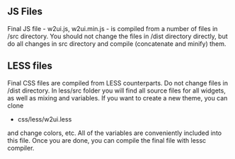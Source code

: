 ## JS Files

Final JS file - w2ui.js, w2ui.min.js - is compiled from a number of files in /src directory. You should not change the files in /dist directory directly, but do all changes in src directory and compile (concatenate and minify) them.

## LESS files

Final CSS files are compiled from LESS counterparts. Do not change files in /dist directory. In less/src folder you will find all source files for all widgets, as well as mixing and variables. If you want to create a new theme, you can clone

- css/less/w2ui.less

and change colors, etc. All of the variables are conveniently included into this file. Once you are done, you can compile the final file with lessc compiler.